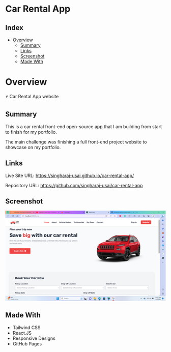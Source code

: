 # Car Rental App

## Index
- [Overview](#overview)
    - [Summary](#summary)
    - [Links](#links)
    - [Screenshot](#screenshot)
    - [Made With](#made-with)

# Overview

⚡ Car Rental App website

## Summary

This is a car rental front-end open-source app that I am building from start to finish for my portfolio.

The main challenge was finishing a full front-end project website to showcase on my portfolio.

## Links

Live Site URL: https://singharaj-usai.github.io/car-rental-app/

Repository URL: https://github.com/singharaj-usai/car-rental-app

## Screenshot

![](./src/assets/images/Screenshot-2023-08-02-112007.png)

## Made With

* Tailwind CSS
* React.JS
* Responsive Designs
* GitHub Pages